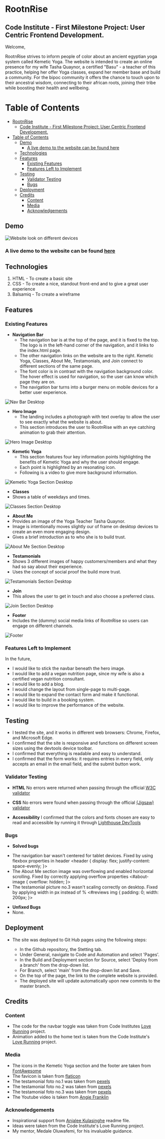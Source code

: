 # RootnRise
## Code Institute - First Milestone Project: User Centric Frontend Development.

Welcome,

RootnRise strives to inform people of color about an ancient egyptian yoga system called Kemetic Yoga. The website is intended to create an online presence for my wife Tasha Quaynor, a certified "Basu" - a teacher of this practice, helping her offer Yoga classes, expand her member base and build a community.
For the bipoc community it offers the chance to touch upon to their ancestral wisdom, connecting to their african roots, joining their tribe while boosting their health and wellbeing.

# Table of Contents
- [RootnRise](#rootnrise)
  - [Code Institute - First Milestone Project: User Centric Frontend Development.](#code-institute---first-milestone-project-user-centric-frontend-development)
- [Table of Contents](#table-of-contents)
  - [Demo](#demo)
    - [A live demo to the website can be found here](#a-live-demo-to-the-website-can-be-found-here)
  - [Technologies](#technologies)
  - [Features](#features)
    - [Existing Features](#existing-features)
    - [Features Left to Implement](#features-left-to-implement)
  - [Testing](#testing)
    - [Validator Testing](#validator-testing)
    - [Bugs](#bugs)
  - [Deployment](#deployment)
  - [Credits](#credits)
    - [Content](#content)
    - [Media](#media)
    - [Acknowledgements](#acknowledgements)

## Demo

![Website look on different devices](./assets/images/readme-images/device-look.png)

### A live demo to the website can be found [here](https://equaynor.github.io/root-rise/)

## Technologies
1. HTML - To create a basic site
2. CSS - To create a nice, standout front-end and to give a great user experience
3. Balsamiq - To create a wireframe

## Features
### Existing Features

* **Navigation Bar**
  * The navigation bar is at the top of the page, and it is fixed to the top. The logo is in the left-hand corner of the navigation, and it links to the index.html page. 
  * The other navigation links on the website are to the right. Kemetic Yoga, Classes, About Me, Testamonials, and Join connect to different sections of the same page.
  * The font color is in contrast with the navigation background color. The hover effect is used for navigation, so the user can know which page they are on. 
  * The navigation bar turns into a burger menu on mobile devices for a better user experience.

![Nav Bar Desktop](https://github.com/equaynor/root-rise/blob/main/assets/images/readme-images/navbar-desktop.png)

* **Hero Image**
  * The landing includes a photograph with text overlay to allow the user to see exactly what the website is about.
  * This section introduces the user to RootnRise with an eye catching animation to grab their attention.

![Hero Image Desktop](https://github.com/equaynor/root-rise/blob/main/assets/images/readme-images/hero-section-desktop.png)

* **Kemetic Yoga**
  * This section features four key information points highlighting the benefits of Kemetic Yoga and why the user should engage.
  * Each point is highlighted by an resonating icon.
  * Following is a video to give more background information.

![Kemetic Yoga Section Desktop](https://github.com/equaynor/root-rise/blob/main/assets/images/readme-images/kemetic-yoga-section-desktop.png)

  * **Classes**
  * Shows a table of weekdays and times.

![Classes Section Desktop](https://github.com/equaynor/root-rise/blob/main/assets/images/readme-images/classes-section-desktop.png)

 * **About Me**
 * Provides an image of the Yoga Teacher Tasha Quaynor.
 * Image is intentionally moves slightly our of frame on desktop devices to create an even more engaging design.
 * Gives a brief introduction as to who she is to build trust.

![About Me Section Desktop](https://github.com/equaynor/root-rise/blob/main/assets/images/readme-images/about-me-section-desktop.png)

* **Testamonials**
* Shows 3 different images of happy customers/members and what they had so say about their experience.
* Uses the concept of social proof the build more trust.

![Testamonials Section Desktop](https://github.com/equaynor/root-rise/blob/main/assets/images/readme-images/reviews-section-desktop.png)

* **Join**
* This allows the user to get in touch and also choose a preferred class.

![Join Section Desktop](https://github.com/equaynor/root-rise/blob/main/assets/images/readme-images/join-section-desktop.png)

* **Footer**
* Includes the (dummy) social media links of RootnRise so users can engage on different channels.

![Footer](https://github.com/equaynor/root-rise/blob/main/assets/images/readme-images/footer.png)

### Features Left to Implement
In the future,
* I would like to stick the navbar beneath the hero image. 
* I would like to add a vegan nutrition page, since my wife is also a certified vegan nutrition consultant.
* I would like to add a blog.
* I would change the layout from single-page to multi-page.
* I would like to expand the contact form and make it functional.
* I would like to build in a booking system.
* I would like to improve the performance of the website.

## Testing
* I tested the site, and it works in different web browsers: Chrome, Firefox, and Microsoft Edge.
* I confirmed that the site is responsive and functions on different screen sizes using the devtools device toolbar.
* I confirmed that everything is readable and easy to understand.
* I confirmed that the form works: it requires entries in every field, only accepts an email in the email field, and the submit button work.

### Validator Testing
* **HTML**
  No errors were returned when passing through the official [W3C validator](./assets/images/readme-images/html-validator-result.png)

* **CSS**
  No errors were found when passing through the official [(Jigsaw) validator](./assets/images/readme-images/css-validator-result.png)
  
* **Accessibility**
  I confirmed that the colors and fonts chosen are easy to read and accessible by running it through [Lighthouse DevTools](./assets/images/readme-images/site-accessibility.png)

### Bugs
* **Solved bugs**
- The navigation bar wasn't centered for tablet devices. Fixed by using flexbox properties in header <header {
        display: flex;
        justify-content: space-evenly;
    }>
- The About Me section image was overflowing and enabled horizontal scrolling. Fixed by correctly applying overflow properties <#about-image {
            overflow: hidden;
        }>
- The testamonial picture no.3 wasn't scaling correctly on desktop. Fixed by applying width in px instead of % <#reviews img {
            padding: 0;
            width: 200px;
        }>
  
  
* **Unfixed Bugs**
* None.

## Deployment
* The site was deployed to Git Hub pages using the following steps:
  * In the Github repository, the Stetting tab.
  * Under General, navigate to Code and Automation and select 'Pages'.
  * In the Build and Deployment section for Source, select 'Deploy from a branch' from the drop-down list.
  * For Branch, select 'main' from the drop-down list and Save.
  * On the top of the page, the link to the complete website is provided.
  
  - The deployed site will update automatically upon new commits to the master branch.


## Credits
### Content
* The code for the navbar toggle was taken from Code Institutes [Love Running](https://github.com/Code-Institute-Solutions/love-running-2.0-sourcecode/tree/main) project.
* Animation added to the home text is taken from the Code Institute's [Love Running](https://github.com/Code-Institute-Solutions/love-running-2.0-sourcecode/tree/main) project.

### Media
* The icons in the Kemetic Yoga section and the footer are taken from [FontAwesome](https://fontawesome.com/)
* The favicon is taken from [flaticon](https://www.flaticon.com/de/kostenlose-icons/antikes-agypten)
* The testamonial foto no.1 was taken from [pexels](https://www.pexels.com/photo/happy-ethnic-woman-sitting-at-table-with-laptop-3769021/)
* The testamonial foto no.2 was taken from [pexels](https://www.pexels.com/photo/black-male-in-glasses-with-dog-7533347/)
* The testamonial foto no.3 was taken from [pexels](https://www.pexels.com/photo/cheerful-overweight-black-woman-writing-in-notebook-7065262/)
* The Youtube video is taken from [Angie Franklin](https://youtube.com/watch?v=ix0LbMogjRs&feature=shared)

### Acknowledgements
* Inspirational support from [Anjalee Kulasinghe](https://github.com/anjalee-kulasinghe/portfolio-project1-cv-website/blob/main/README.md) readme file.
* Ideas were taken from the Code Institute's Love Running project.
* My mentor, Medale Oluwafemi, for his invaluable guidance.
